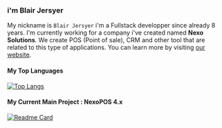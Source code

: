 ### i'm Blair Jersyer
My nickname is `Blair Jersyer` i'm a Fullstack developper since already 8 years. I'm currently working for a company i've created named **Nexo Solutions**. We create POS (Point of sale), CRM and other tool that are related to this type of applications. You can learn more by visiting [our website](https://my.nexopos.com).

#### My Top Languages
[![Top Langs](https://github-readme-stats.vercel.app/api/top-langs/?username=blair2004&layout=compact)](https://github.com/anuraghazra/github-readme-stats)


#### My Current Main Project : NexoPOS 4.x
[![Readme Card](https://github-readme-stats.vercel.app/api/pin/?username=blair2004&repo=NexoPOS-4x)](https://github.com/anuraghazra/github-readme-stats)
